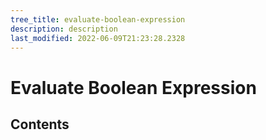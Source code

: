 ```yaml
---
tree_title: evaluate-boolean-expression
description: description
last_modified: 2022-06-09T21:23:28.2328
---
```


# Evaluate Boolean Expression

## Contents
